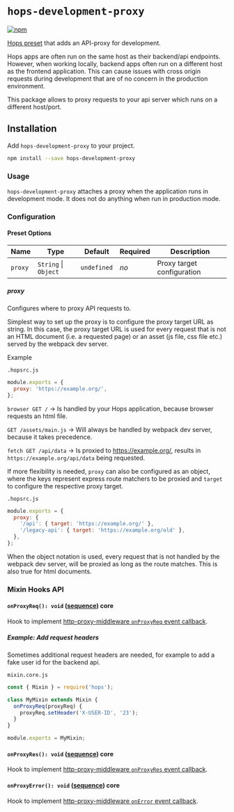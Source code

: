 # `hops-development-proxy`

[![npm](https://img.shields.io/npm/v/hops-development-proxy/latest.svg)](https://www.npmjs.com/package/hops-development-proxy)

[Hops preset](https://github.com/xing/hops/tree/master#presets) that adds an API-proxy for development.

Hops apps are often run on the same host as their backend/api endpoints. However, when working locally, backend apps often run on a different host as the frontend application. This can cause issues with cross origin requests during development that are of no concern in the production environment.

This package allows to proxy requests to your api server which runs on a different host/port.

## Installation

Add `hops-development-proxy` to your project.

```bash
npm install --save hops-development-proxy
```

### Usage

`hops-development-proxy` attaches a proxy when the application runs in development mode. It does not do anything when run in production mode.

### Configuration

#### Preset Options

| Name    | Type                 | Default     | Required | Description                |
| ------- | -------------------- | ----------- | -------- | -------------------------- |
| `proxy` | `String` \| `Object` | `undefined` | _no_     | Proxy target configuration |

##### proxy

Configures where to proxy API requests to.

Simplest way to set up the proxy is to configure the proxy target URL as string. In this case, the proxy target URL is used for every request that is not an HTML document (i.e. a requested page) or an asset (js file, css file etc.) served by the webpack dev server.

Example

`.hopsrc.js`

```javascript
module.exports = {
  proxy: 'https://example.org/',
};
```

`browser GET /` -> Is handled by your Hops application, because browser requests an html file.

`GET /assets/main.js` -> Will always be handled by webpack dev server, because it takes precedence.

`fetch GET /api/data` -> Is proxied to https://example.org/, results in `https://example.org/api/data` being requested.

If more flexibility is needed, `proxy` can also be configured as an object, where the keys represent express route matchers to be proxied and `target` to configure the respective proxy target.

`.hopsrc.js`

```javascript
module.exports = {
  proxy: {
    '/api': { target: 'https://example.org/' },
    '/legacy-api': { target: 'https://example.org/old' },
  },
};
```

When the object notation is used, every request that is not handled by the webpack dev server, will be proxied as long as the route matches. This is also true for html documents.

### Mixin Hooks API

#### `onProxyReq(): void` ([sequence](https://github.com/untool/mixinable/blob/master/README.md#definesequence)) **core**

Hook to implement [http-proxy-middleware `onProxyReq` event callback](https://github.com/chimurai/http-proxy-middleware#http-proxy-events).

##### Example: Add request headers

Sometimes additional request headers are needed, for example to add a fake user id for the backend api.

`mixin.core.js`

```javascript
const { Mixin } = require('hops');

class MyMixin extends Mixin {
  onProxyReq(proxyReq) {
    proxyReq.setHeader('X-USER-ID', '23');
  }
}

module.exports = MyMixin;
```

#### `onProxyRes(): void` ([sequence](https://github.com/untool/mixinable/blob/master/README.md#definesequence)) **core**

Hook to implement [http-proxy-middleware `onProxyRes` event callback](https://github.com/chimurai/http-proxy-middleware#http-proxy-events).

#### `onProxyError(): void` ([sequence](https://github.com/untool/mixinable/blob/master/README.md#definesequence)) **core**

Hook to implement [http-proxy-middleware `onError` event callback](https://github.com/chimurai/http-proxy-middleware#http-proxy-events).
